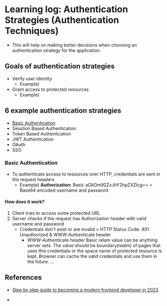 # Learning log: Authentication Strategies (Authentication Techniques)
- This will help on making better decisions when choosing an authentication strategy for the application.

## Goals of authentication strategies
- Verify user identity
  - Example)
- Grant access to protected resources
  - Example)
  
## 6 example authentication strategies
- [Basic Authentication](https://roadmap.sh/guides/basic-authentication)
- Sesstion Based Authentication
- Token Based Authentication
- JWT Authentication
- OAuth
- SSO

### Basic Authentication
- To authenticate access to resources over HTTP, credentials are sent in the request headers
  - Example) **Authorization:** Basic aGltOm92ZxJhY2hpZXZlcg== > Base64 encoded username and password

#### How does it work?
1. Client tries to access some protected URL
2. Server checks if the request has Authorization header with valid username and password
   - Credentials don't exist or are invalid > HTTP Status Code: 401 Unauthorized & WWW-Authenticate header
     - WWW-Authenticate header Basic relam value can be anything server sets. The value should be boundary(realm) of pages that uses this credentials or the space name of protected resource is kept. Browser can cache the valid credentials and use them in the future.
...

## References
- [Step by step guide to becoming a modern frontend developer in 2023](https://roadmap.sh/frontend)

- 
